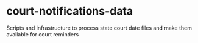 # court-notifications-data
Scripts and infrastructure to process state court date files and make them available for court reminders
